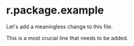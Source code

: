 # r.package.example


Let's add a meaningless change to this file. 

This is a most crucial line that needs to be added. 

